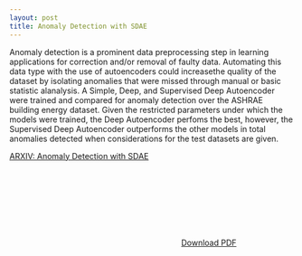 ```yaml
---
layout: post
title: Anomaly Detection with SDAE
---
```


Anomaly detection is a prominent data preprocessing step in learning applications for correction and/or removal of faulty data. Automating this data type with the use of autoencoders could increasethe quality of the dataset by isolating anomalies that were missed through manual or basic statistic alanalysis. A Simple, Deep, and Supervised Deep Autoencoder were trained and compared for anomaly detection over the ASHRAE building energy dataset. Given the restricted parameters under which the models were trained, the Deep Autoencoder perfoms the best, however, the Supervised Deep Autoencoder outperforms the other models in total anomalies detected when considerations for the test datasets are given.

[ARXIV: Anomaly Detection with SDAE](https://arxiv.org/abs/2004.04391)
<object data="http://www.smithlite.com/pdf/Anomaly_Detection_with_SDAE.pdf" type="application/pdf" width="700px" height="700px">
    <embed src="http://www.smithlite.com/pdf/Anomaly_Detection_with_SDAE.pdf">
        <a href="http://www.smithlite.com/pdf/Anomaly_Detection_with_SDAE.pdf">Download PDF</a>
</object>
